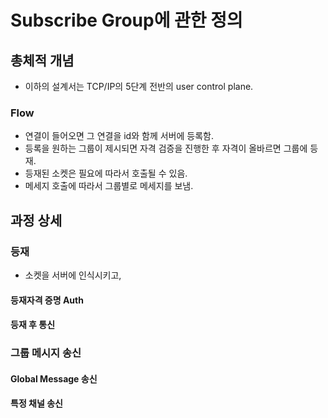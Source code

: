 # Subscribe Group에 관한 정의

## 총체적 개념

- 이하의 설계서는 TCP/IP의 5단계 전반의 user control plane.

### Flow

- 연결이 들어오면 그 연결을 id와 함께 서버에 등록함.
- 등록을 원하는 그룹이 제시되면 자격 검증을 진행한 후 자격이 올바르면 그룹에 등재.
- 등재된 소켓은 필요에 따라서 호출될 수 있음.
- 메세지 호출에 따라서 그룹별로 메세지를 보냄.

## 과정 상세

### 등재

- 소켓을 서버에 인식시키고,

#### 등재자격 증명 Auth

#### 등재 후 통신

### 그룹 메시지 송신

#### Global Message 송신

#### 특정 채널 송신

